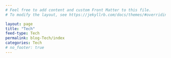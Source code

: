 ```yaml
---
# Feel free to add content and custom Front Matter to this file.
# To modify the layout, see https://jekyllrb.com/docs/themes/#overriding-theme-defaults

layout: page
title: "Tech"
feed-type: Tech
permalink: blog-Tech/index
categories: Tech
# no_footer: true
---
```

